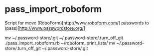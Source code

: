 # pass_import_roboform
Script for move (RoboForm)[http://www.roboform.com/] passwords to (pass)[http://www.passwordstore.org/]

mv ~/.password-store/.git ~/.password-store/.turn_off_git
./pass_import_roboform.rb ~/roboform_print_lists/
mv ~/.password-store/.turn_off_git ~/.password-store/.git
